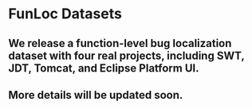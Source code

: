 # FunLoc Datasets

## We release a function-level bug localization dataset with four real projects, including SWT, JDT, Tomcat, and Eclipse Platform UI. 

## More details will be updated soon.
